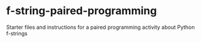 # f-string-paired-programming
Starter files and instructions for a paired programming activity about Python f-strings
